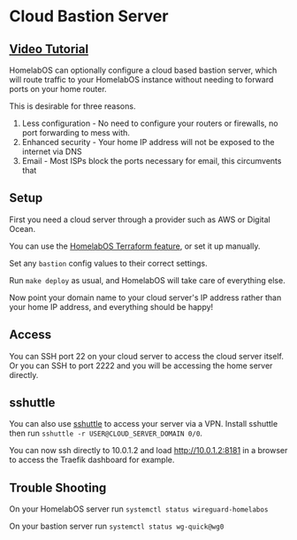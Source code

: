# Cloud Bastion Server

## [Video Tutorial](https://youtu.be/gqw8_PZ42KA)

HomelabOS can optionally configure a cloud based bastion server, which will route
traffic to your HomelabOS instance without needing to forward ports on your home router.

This is desirable for three reasons.

1. Less configuration - No need to configure your routers or firewalls, no port forwarding to mess with.
2. Enhanced security - Your home IP address will not be exposed to the internet via DNS
3. Email - Most ISPs block the ports necessary for email, this circumvents that

## Setup

First you need a cloud server through a provider such as AWS or Digital Ocean.

You can use the [HomelabOS Terraform feature](/docs/setup/terraform), or set it up manually.

Set any `bastion` config values to their correct settings.

Run `make deploy` as usual, and HomelabOS will take care of everything else.

Now point your domain name to your cloud server's IP address rather than your home IP address,
and everything should be happy!

## Access

You can SSH port 22 on your cloud server to access the cloud server itself. Or you can
SSH to port 2222 and you will be accessing the home server directly.

## sshuttle

You can also use [sshuttle](https://github.com/sshuttle/sshuttle) to access your server
via a VPN. Install sshuttle then run `sshuttle -r USER@CLOUD_SERVER_DOMAIN 0/0`.

You can now ssh directly to 10.0.1.2 and load http://10.0.1.2:8181 in a browser to
access the Traefik dashboard for example.

## Trouble Shooting

On your HomelabOS server run `systemctl status wireguard-homelabos`

On your bastion server run `systemctl status wg-quick@wg0`

